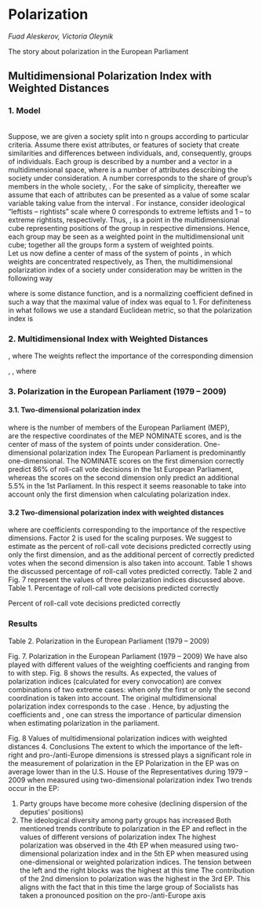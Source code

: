 # Polarization
*Fuad Aleskerov, Victoria Oleynik*

The story about polarization in the European Parliament

## Multidimensional Polarization Index with Weighted Distances
### 1. Model
<br>  Suppose, we are given a society split into n groups according to particular criteria. Assume there exist attributes, or features of society that create similarities and differences between individuals, and, consequently, groups of individuals. 
Each group is described by a number and a vector in a multidimensional space,  where  is a number of attributes describing the society under consideration. A number  corresponds to the share of group’s members in the whole society, . For the sake of simplicity, thereafter we assume that each of  attributes can be presented as a value of some scalar variable taking value from the interval . For instance, consider ideological “leftists – rightists” scale where 0 corresponds to extreme leftists and 1 – to extreme rightists, respectively. Thus, , is a point in the multidimensional cube representing positions of the group in respective dimensions.
Hence, each group may be seen as a weighted point in the multidimensional unit cube; together all the groups form a system of weighted points.
<br> Let us now define a center of mass  of the system of points 
, in which weights  are concentrated respectively, as 
Then, the multidimensional polarization index of a society under consideration may be written in the following way

where  is some distance function, and  is a normalizing coefficient defined in such a way that the maximal value of  index was equal to 1. 
For definiteness in what follows we use a standard Euclidean metric, so that the polarization index is  

### 2. Multidimensional Index with Weighted Distances

,  where 
The weights  reflect the importance of the corresponding dimension 

,
,
where 

### 3. Polarization in the European Parliament (1979 – 2009)
#### 3.1. Two-dimensional polarization index

where  is the number of members of the European Parliament (MEP),  
are the respective coordinates of the MEP NOMINATE scores, and 
 is the center of mass of the system of points under consideration.
One-dimensional polarization index
The European Parliament is predominantly one-dimensional. The NOMINATE scores on the first dimension correctly predict 86% of roll-call vote decisions in the 1st European Parliament, whereas the scores on the second dimension only predict an additional 5.5% in the 1st Parliament. In this respect it seems reasonable to take into account only the first dimension when calculating polarization index.

#### 3.2 Two-dimensional polarization index with weighted distances

where  are coefficients corresponding to the importance of the respective dimensions.  Factor 2 is used for the scaling purposes. 
We suggest to estimate  as the percent of roll-call vote decisions predicted correctly using only the first dimension, and  as the additional percent of correctly predicted votes when the second dimension is also taken into account.
Table 1 shows the discussed percentage of roll-call votes predicted correctly. Table 2 and Fig. 7 represent the values of three polarization indices discussed above.
Table 1. Percentage of roll-call vote decisions predicted correctly

Percent of roll-call vote decisions predicted correctly



### Results
Table 2. Polarization in the European Parliament (1979 – 2009)


Fig. 7. Polarization in the European Parliament (1979 – 2009)
We have also played with different values of the weighting coefficients  and  ranging  from  to  with  step. Fig. 8 shows the results. As expected, the values of polarization indices (calculated for every convocation) are convex combinations of two extreme cases: when only the first or only the second coordination is taken into account. The original multidimensional polarization index corresponds to the case .
Hence, by adjusting the coefficients  and , one can stress the importance of particular dimension when estimating polarization in the parliament. 

Fig. 8 Values of multidimensional polarization indices with weighted distances
4.	Conclusions
The extent to which the importance of the left-right and 
pro-/anti-Europe dimensions is stressed plays a significant role in the measurement of polarization in the EP
Polarization in the EP was on average lower than in the 
U.S. House of the Representatives during 1979 – 2009 when measured using two-dimensional polarization index
Two trends occur in the EP: 
1.	Party groups have become more cohesive (declining dispersion of the deputies’ positions)
2.	The ideological diversity among party groups has increased
Both mentioned trends contribute to polarization in the EP and reflect in the values of different versions of polarization index
The highest polarization was observed in the 4th EP when measured using two-dimensional polarization index and in the 5th EP when measured using one-dimensional or weighted polarization indices. The tension between the left and the right blocks was the highest at this time
The contribution of the 2nd dimension to polarization was the highest in the 3rd EP. This aligns with the fact that in this time the large group of Socialists has taken a pronounced position on the pro-/anti-Europe axis
